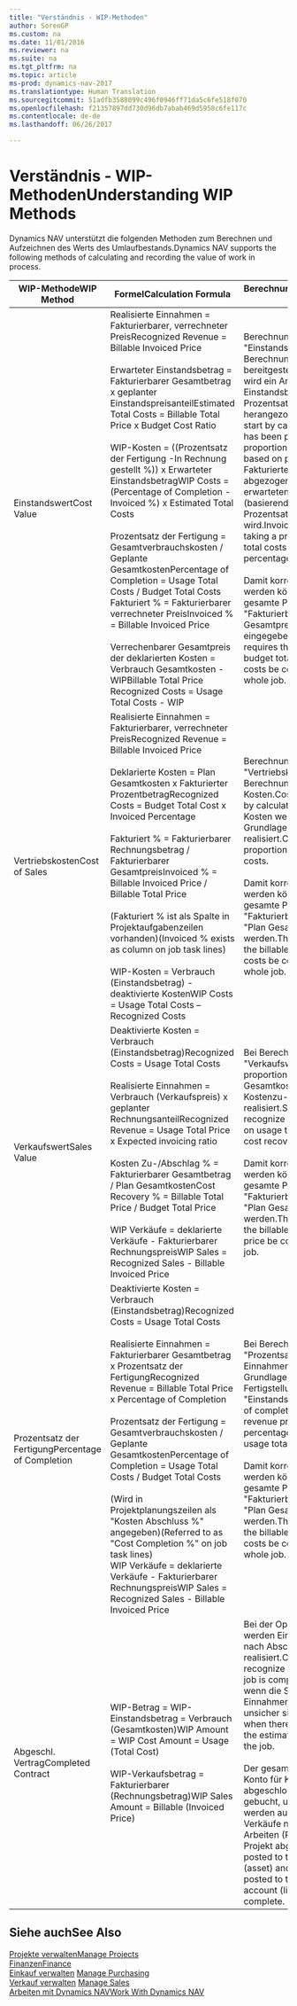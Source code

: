 ```yaml
---
title: "Verständnis - WIP-Methoden"
author: SorenGP
ms.custom: na
ms.date: 11/01/2016
ms.reviewer: na
ms.suite: na
ms.tgt_pltfrm: na
ms.topic: article
ms-prod: dynamics-nav-2017
ms.translationtype: Human Translation
ms.sourcegitcommit: 51adfb3588099c496f0946ff71da5c6fe518f070
ms.openlocfilehash: f21357897dd730d96db7abab469d5958c6fe117c
ms.contentlocale: de-de
ms.lasthandoff: 06/26/2017

---
```


# <a name="understanding-wip-methods"></a><span data-ttu-id="50d76-102">Verständnis - WIP-Methoden</span><span class="sxs-lookup"><span data-stu-id="50d76-102">Understanding WIP Methods</span></span>

<span data-ttu-id="50d76-103">Dynamics NAV unterstützt die folgenden Methoden zum Berechnen und Aufzeichnen des Werts des Umlaufbestands.</span><span class="sxs-lookup"><span data-stu-id="50d76-103">Dynamics NAV supports the following methods of calculating and recording the value of work in process.</span></span>

|<span data-ttu-id="50d76-104">WIP-Methode</span><span class="sxs-lookup"><span data-stu-id="50d76-104">WIP Method</span></span> |<span data-ttu-id="50d76-105">Formel</span><span class="sxs-lookup"><span data-stu-id="50d76-105">Calculation Formula</span></span> |<span data-ttu-id="50d76-106">Berechnungsbeschreibung</span><span class="sxs-lookup"><span data-stu-id="50d76-106">Calculation Description</span></span>|
|-----------|--------------------|-----------------------|
|<span data-ttu-id="50d76-107">Einstandswert</span><span class="sxs-lookup"><span data-stu-id="50d76-107">Cost Value</span></span>|<span data-ttu-id="50d76-108">Realisierte Einnahmen = Fakturierbarer, verrechneter Preis</span><span class="sxs-lookup"><span data-stu-id="50d76-108">Recognized Revenue = Billable Invoiced Price</span></span><br /><br /> <span data-ttu-id="50d76-109">Erwarteter Einstandsbetrag = Fakturierbarer Gesamtbetrag x geplanter Einstandspreisanteil</span><span class="sxs-lookup"><span data-stu-id="50d76-109">Estimated Total Costs = Billable Total Price x Budget Cost Ratio</span></span><br /><br /> <span data-ttu-id="50d76-110">WIP-Kosten = \((Prozentsatz der Fertigung -In Rechnung gestellt %)\) x Erwarteter Einstandsbetrag</span><span class="sxs-lookup"><span data-stu-id="50d76-110">WIP Costs = \(Percentage of Completion - Invoiced %\) x Estimated Total Costs</span></span><br /><br /> <span data-ttu-id="50d76-111">Prozentsatz der Fertigung = Gesamtverbrauchskosten / Geplante Gesamtkosten</span><span class="sxs-lookup"><span data-stu-id="50d76-111">Percentage of Completion = Usage Total Costs / Budget Total Costs</span></span><br /> <span data-ttu-id="50d76-112">Fakturiert % = Fakturierbarer verrechneter Preis</span><span class="sxs-lookup"><span data-stu-id="50d76-112">Invoiced % = Billable Invoiced Price</span></span><br /><br /> <span data-ttu-id="50d76-113">Verrechenbarer Gesamtpreis der deklarierten Kosten = Verbrauch Gesamtkosten - WIP</span><span class="sxs-lookup"><span data-stu-id="50d76-113">Billable Total Price Recognized Costs = Usage Total Costs - WIP</span></span>|<span data-ttu-id="50d76-114">Berechnungen vom Typ "Einstandswert" beginnen mit der Berechnung des Werts dessen, was bereitgestellt wurde. Zu diesem Zweck wird ein Anteil des erwarteten Einstandsbetrags (basierend auf dem Prozentsatz der Fertigstellung) herangezogen.</span><span class="sxs-lookup"><span data-stu-id="50d76-114">Cost value calculations start by calculating the value of what has been provided by taking a proportion of the estimated total costs based on percentage of completion.</span></span> <span data-ttu-id="50d76-115">Fakturierte Einstandsbeträge werden abgezogen, indem ein Anteil des erwarteten Einstandsbetrags (basierend auf dem fakturierten Prozentsatz) herangezogen wird.</span><span class="sxs-lookup"><span data-stu-id="50d76-115">Invoiced costs are subtracted by taking a proportion of the estimated total costs based on the invoiced percentage.</span></span><br /><br /> <span data-ttu-id="50d76-116">Damit korrekte Ergebnisse erzielt werden können, müssen für das gesamte Projekt Werte für "Fakturierbarer Gesamtbetrag", "Plan Gesamtpreis" und "Plan Gesamtkosten" eingegeben werden.</span><span class="sxs-lookup"><span data-stu-id="50d76-116">This calculation requires that the billable total price, budget total price, and budget total costs be correctly entered for the whole job.</span></span>|
|<span data-ttu-id="50d76-117">Vertriebskosten</span><span class="sxs-lookup"><span data-stu-id="50d76-117">Cost of Sales</span></span>|<span data-ttu-id="50d76-118">Realisierte Einnahmen = Fakturierbarer, verrechneter Preis</span><span class="sxs-lookup"><span data-stu-id="50d76-118">Recognized Revenue = Billable Invoiced Price</span></span><br /><br /> <span data-ttu-id="50d76-119">Deklarierte Kosten = Plan Gesamtkosten x Fakturierter Prozentbetrag</span><span class="sxs-lookup"><span data-stu-id="50d76-119">Recognized Costs = Budget Total Cost x Invoiced Percentage</span></span><br /><br /> <span data-ttu-id="50d76-120">Fakturiert % = Fakturierbarer Rechnungsbetrag / Fakturierbarer Gesamtpreis</span><span class="sxs-lookup"><span data-stu-id="50d76-120">Invoiced % = Billable Invoiced Price / Billable Total Price</span></span><br /><br /> <span data-ttu-id="50d76-121">\(Fakturiert % ist als Spalte in Projektaufgabenzeilen vorhanden\)</span><span class="sxs-lookup"><span data-stu-id="50d76-121">\(Invoiced % exists as column on job task lines\)</span></span><br /><br /> <span data-ttu-id="50d76-122">WIP-Kosten = Verbrauch (Einstandsbetrag) - deaktivierte Kosten</span><span class="sxs-lookup"><span data-stu-id="50d76-122">WIP Costs = Usage Total Costs – Recognized Costs</span></span>|<span data-ttu-id="50d76-123">Berechnungen vom Typ "Vertriebskosten" beginnen mit der Berechnung der deklarierten Kosten.</span><span class="sxs-lookup"><span data-stu-id="50d76-123">Cost of sales calculations begin by calculating the recognized costs.</span></span> <span data-ttu-id="50d76-124">Kosten werden proportional auf der Grundlage von "Plan Gesamtkosten" realisiert.</span><span class="sxs-lookup"><span data-stu-id="50d76-124">Costs are recognized proportionally based on budget total costs.</span></span><br /><br /> <span data-ttu-id="50d76-125">Damit korrekte Ergebnisse erzielt werden können, müssen für das gesamte Projekt Werte für "Fakturierbarer Gesamtbetrag" und "Plan Gesamtkosten" eingegeben werden.</span><span class="sxs-lookup"><span data-stu-id="50d76-125">This calculation requires that the billable total price and budget total costs be correctly entered for the whole job.</span></span>|
|<span data-ttu-id="50d76-126">Verkaufswert</span><span class="sxs-lookup"><span data-stu-id="50d76-126">Sales Value</span></span>|<span data-ttu-id="50d76-127">Deaktivierte Kosten = Verbrauch (Einstandsbetrag)</span><span class="sxs-lookup"><span data-stu-id="50d76-127">Recognized Costs = Usage Total Costs</span></span><br /><br /> <span data-ttu-id="50d76-128">Realisierte Einnahmen = Verbrauch (Verkaufspreis) x geplanter Rechnungsanteil</span><span class="sxs-lookup"><span data-stu-id="50d76-128">Recognized Revenue = Usage Total Price x Expected invoicing ratio</span></span><br /><br /> <span data-ttu-id="50d76-129">Kosten Zu-/Abschlag % = Fakturierbarer Gesamtbetrag / Plan Gesamtkosten</span><span class="sxs-lookup"><span data-stu-id="50d76-129">Cost Recovery % = Billable Total Price / Budget Total Price</span></span><br /><br /> <span data-ttu-id="50d76-130">WIP Verkäufe = deklarierte Verkäufe - Fakturierbarer Rechnungspreis</span><span class="sxs-lookup"><span data-stu-id="50d76-130">WIP Sales = Recognized Sales - Billable Invoiced Price</span></span>|<span data-ttu-id="50d76-131">Bei Berechnungen vom Typ "Verkaufswert" werden die Einnahmen proportional basierend auf "Verbrauch Gesamtkosten" und dem erwarteten Kostenzu-/-abschlagsanteil realisiert.</span><span class="sxs-lookup"><span data-stu-id="50d76-131">Sales value calculations recognize revenue proportionally based on usage total costs and the expected cost recovery ratio.</span></span><br /><br /> <span data-ttu-id="50d76-132">Damit korrekte Ergebnisse erzielt werden können, müssen für das gesamte Projekt Werte für "Fakturierbarer Gesamtbetrag" und "Plan Gesamtkosten" eingegeben werden.</span><span class="sxs-lookup"><span data-stu-id="50d76-132">This calculation requires that the billable total price and budget total price be correctly entered for the whole job.</span></span>|
|<span data-ttu-id="50d76-133">Prozentsatz der Fertigung</span><span class="sxs-lookup"><span data-stu-id="50d76-133">Percentage of Completion</span></span>|<span data-ttu-id="50d76-134">Deaktivierte Kosten = Verbrauch (Einstandsbetrag)</span><span class="sxs-lookup"><span data-stu-id="50d76-134">Recognized Costs = Usage Total Costs</span></span><br /><br /> <span data-ttu-id="50d76-135">Realisierte Einnahmen = Fakturierbarer Gesamtbetrag x Prozentsatz der Fertigung</span><span class="sxs-lookup"><span data-stu-id="50d76-135">Recognized Revenue = Billable Total Price x Percentage of Completion</span></span><br /><br /> <span data-ttu-id="50d76-136">Prozentsatz der Fertigung = Gesamtverbrauchskosten / Geplante Gesamtkosten</span><span class="sxs-lookup"><span data-stu-id="50d76-136">Percentage of Completion = Usage Total Costs / Budget Total Costs</span></span><br /><br /> <span data-ttu-id="50d76-137">\(Wird in Projektplanungszeilen als "Kosten Abschluss %" angegeben\)</span><span class="sxs-lookup"><span data-stu-id="50d76-137">\(Referred to as "Cost Completion %" on job task lines\)</span></span><br /> <span data-ttu-id="50d76-138">WIP Verkäufe = deklarierte Verkäufe - Fakturierbarer Rechnungspreis</span><span class="sxs-lookup"><span data-stu-id="50d76-138">WIP Sales = Recognized Sales - Billable Invoiced Price</span></span>|<span data-ttu-id="50d76-139">Bei Berechnungen vom Typ "Prozentsatz der Fertigung" werden Einnahmen proportional – auf der Grundlage des Prozentsatzes der Fertigstellung, also "Verbrauch" contra "Einstandspreis" – realisiert.</span><span class="sxs-lookup"><span data-stu-id="50d76-139">Percentage of completion calculations recognize revenue proportionally based on the percentage of completion, that is, usage total costs vs. budget costs.</span></span><br /><br /> <span data-ttu-id="50d76-140">Damit korrekte Ergebnisse erzielt werden können, müssen für das gesamte Projekt Werte für "Fakturierbarer Gesamtbetrag" und "Plan Gesamtkosten" eingegeben werden.</span><span class="sxs-lookup"><span data-stu-id="50d76-140">This calculation requires that the billable total price and budget total costs be correctly entered for the whole job.</span></span>|
|<span data-ttu-id="50d76-141">Abgeschl. Vertrag</span><span class="sxs-lookup"><span data-stu-id="50d76-141">Completed Contract</span></span>|<span data-ttu-id="50d76-142">WIP-Betrag = WIP-Einstandsbetrag = Verbrauch \(Gesamtkosten\)</span><span class="sxs-lookup"><span data-stu-id="50d76-142">WIP Amount = WIP Cost Amount = Usage \(Total Cost\)</span></span><br /><br /> <span data-ttu-id="50d76-143">WIP-Verkaufsbetrag = Fakturierbarer \(Rechnungsbetrag\)</span><span class="sxs-lookup"><span data-stu-id="50d76-143">WIP Sales Amount = Billable \(Invoiced Price\)</span></span>|<span data-ttu-id="50d76-144">Bei der Option "Abgeschl. Vertrag" werden Einnahmen und Kosten erst nach Abschluss des Projekts realisiert.</span><span class="sxs-lookup"><span data-stu-id="50d76-144">Completed contract does not recognize revenue and costs until the job is complete.</span></span> <span data-ttu-id="50d76-145">Dies kann nützlich sein, wenn die Schätzungen der Kosten und Einnahmen für das Projekt äußerst unsicher sind.</span><span class="sxs-lookup"><span data-stu-id="50d76-145">You may want to do this when there is high uncertainty around the estimates of costs and revenue for the job.</span></span><br /><br /> <span data-ttu-id="50d76-146">Der gesamte Verbrauch wird auf das Konto für Kosten nicht abgeschlossener Arbeiten \(Aktiva\) gebucht, und alle fakturierten Verkäufe werden auf das Konto für fakturierte Verkäufe nicht abgeschlossener Arbeiten \(Passiva\) gebucht, bis das Projekt abgeschlossen ist.</span><span class="sxs-lookup"><span data-stu-id="50d76-146">All usage is posted to the WIP Costs account \(asset\) and all invoiced sales are posted to the WIP Invoiced Sales account \(liability\) until the job is complete.</span></span>|

## <a name="see-also"></a><span data-ttu-id="50d76-147">Siehe auch</span><span class="sxs-lookup"><span data-stu-id="50d76-147">See Also</span></span>
[<span data-ttu-id="50d76-148">Projekte verwalten</span><span class="sxs-lookup"><span data-stu-id="50d76-148">Manage Projects</span></span>](projects-manage-projects.md)  
[<span data-ttu-id="50d76-149">Finanzen</span><span class="sxs-lookup"><span data-stu-id="50d76-149">Finance</span></span>](finance-setup.md)  
<span data-ttu-id="50d76-150">[Einkauf verwalten](purchasing-manage-purchasing.md)       </span><span class="sxs-lookup"><span data-stu-id="50d76-150">[Manage Purchasing](purchasing-manage-purchasing.md)       </span></span>  
<span data-ttu-id="50d76-151">[Verkauf verwalten](sales-manage-sales.md)    </span><span class="sxs-lookup"><span data-stu-id="50d76-151">[Manage Sales](sales-manage-sales.md)    </span></span>  
[<span data-ttu-id="50d76-152">Arbeiten mit Dynamics NAV</span><span class="sxs-lookup"><span data-stu-id="50d76-152">Work With Dynamics NAV</span></span>](ui-work-product.md)  

